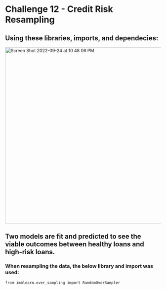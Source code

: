 # Challenge 12 - Credit Risk Resampling

## Using these libraries, imports, and dependecies:

<img width="568" alt="Screen Shot 2022-09-24 at 10 48 06 PM" src="https://user-images.githubusercontent.com/108194033/192128844-04dd8efb-d573-48c2-91c1-d289d66ae886.png">

## Two models are fit and predicted to see the viable outcomes between healthy loans and high-risk loans.

### When resampling the data, the below library and import was used:

```from imblearn.over_sampling import RandomOverSampler```
